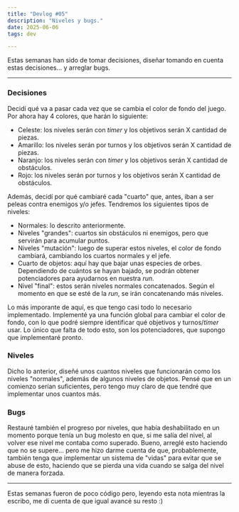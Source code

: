 ```yaml
---
title: "Devlog #05"
description: "Niveles y bugs."
date: 2025-06-06
tags: dev

---
```

		 			 			 			 			 			 			 		 		
Estas semanas han sido de tomar decisiones, diseñar tomando en cuenta estas decisiones... y arreglar bugs.

--- 

### Decisiones

Decidí qué va a pasar cada vez que se cambia el color de fondo del juego. Por ahora hay 4 colores, que harán lo siguiente:
- Celeste: los niveles serán con *timer* y los objetivos serán X cantidad de piezas. 
- Amarillo: los niveles serán por turnos y los objetivos serán X cantidad de piezas.
- Naranjo: los niveles serán con *timer* y los objetivos serán X cantidad de obstáculos. 
- Rojo: los niveles serán por turnos y los objetivos serán X cantidad de obstáculos. 

Además, decidí por qué cambiaré cada "cuarto" que, antes, iban a ser peleas contra enemigos y/o jefes. Tendremos los siguientes tipos de niveles:
- Normales: lo descrito anteriormente.
- Niveles "grandes": cuartos sin obstáculos ni enemigos, pero que servirán para acumular puntos.
- Niveles "mutación": luego de superar estos niveles, el color de fondo cambiará, cambiando los cuartos normales y el jefe.
- Cuarto de objetos: aquí hay que bajar unas especies de orbes. Dependiendo de cuántos se hayan bajado, se podrán obtener potenciadores para ayudarnos en nuestra *run*.
- Nivel "final": estos serán niveles normales concatenados. Según el momento en que se esté de la *run*, se irán concatenando más niveles.

Lo más imporante de aquí, es que tengo casi todo lo necesario implementado. Implementé ya una función global para cambiar el color de fondo, con lo que podré siempre identificar qué objetivos y turnos/*timer* usar. Lo único que falta de todo esto, son los potenciadores, que supongo que implementaré pronto.

### Niveles

Dicho lo anterior, diseñé unos cuantos niveles que funcionarán como los niveles "normales", además de algunos niveles de objetos. Pensé que en un comienzo serían suficientes, pero tengo muy claro de que tendré que implementar unos cuantos más.

### Bugs 

Restauré también el progreso por niveles, que había deshabilitado en un momento porque tenía un bug molesto en que, si me salía del nivel, al volver ese nivel me contaba como superado. Bueno, arreglé esto haciendo que no se supere... pero me hizo darme cuenta de que, probablemente, también tenga que implementar un sistema de "vidas" para evitar que se abuse de esto, haciendo que se pierda una vida cuando se salga del nivel de manera forzada.

--- 

Estas semanas fueron de poco código pero, leyendo esta nota mientras la escribo, me di cuenta de que igual avancé su resto :)